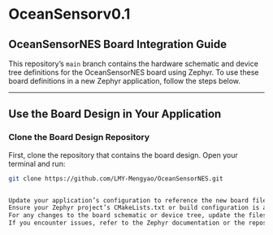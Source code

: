 # OceanSensorv0.1

## OceanSensorNES Board Integration Guide

This repository’s `main` branch contains the hardware schematic and device tree definitions for the OceanSensorNES board using Zephyr. To use these board definitions in a new Zephyr application, follow the steps below.

---

## Use the Board Design in Your Application

### Clone the Board Design Repository

First, clone the repository that contains the board design. Open your terminal and run:

```bash
git clone https://github.com/LMY-Mengyao/OceanSensorNES.git


Update your application’s configuration to reference the new board files if necessary.
Ensure your Zephyr project’s CMakeLists.txt or build configuration is aware of the additional board directory.
For any changes to the board schematic or device tree, update the files in the boards/OceanSensorNES directory of your application accordingly.
If you encounter issues, refer to the Zephyr documentation or the repository’s issues section for support.



